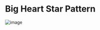 # Big Heart Star Pattern
![image](https://user-images.githubusercontent.com/75837613/135951342-a8eefa44-8d8c-4549-adb1-4cc546bcb385.png)
